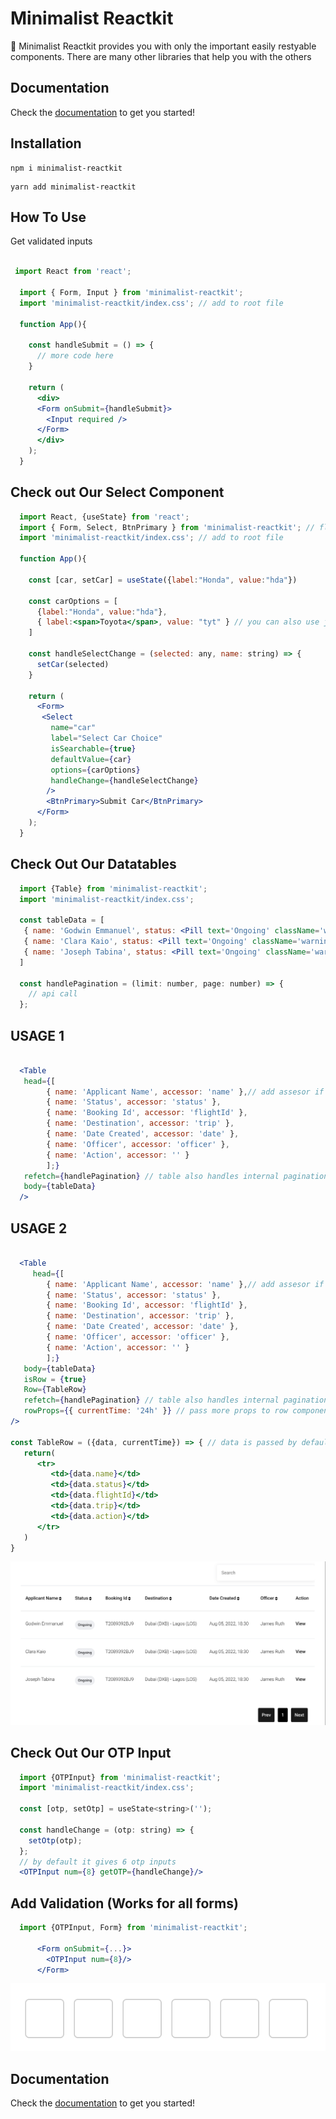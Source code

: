 # Minimalist Reactkit 

🎉 Minimalist Reactkit provides you with only the important easily restyable components. There are many other libraries that help you with the others

## Documentation

Check the [documentation](https://minimalist-reactkit.web.app/) to get you started!

## Installation

```
npm i minimalist-reactkit
```

```
yarn add minimalist-reactkit
```
## How To Use
Get validated inputs 
```jsx

 import React from 'react';

  import { Form, Input } from 'minimalist-reactkit';
  import 'minimalist-reactkit/index.css'; // add to root file
  
  function App(){

    const handleSubmit = () => {
      // more code here
    }

    return (
      <div>
      <Form onSubmit={handleSubmit}>
        <Input required />
      </Form>
      </div>
    );
  }

```

## Check out Our Select Component
```jsx
  import React, {useState} from 'react';
  import { Form, Select, BtnPrimary } from 'minimalist-reactkit'; // flexible react select 
  import 'minimalist-reactkit/index.css'; // add to root file
  
  function App(){

    const [car, setCar] = useState({label:"Honda", value:"hda"})

    const carOptions = [
      {label:"Honda", value:"hda"},
      { label:<span>Toyota</span>, value: "tyt" } // you can also use jsx as label and style as see fit
    ]

    const handleSelectChange = (selected: any, name: string) => {
      setCar(selected)
    }

    return (
      <Form>
       <Select
         name="car"
         label="Select Car Choice"
         isSearchable={true}
         defaultValue={car}
         options={carOptions}
         handleChange={handleSelectChange}
        />
        <BtnPrimary>Submit Car</BtnPrimary>
      </Form>
    );
  }
```

## Check Out Our Datatables
```jsx
  import {Table} from 'minimalist-reactkit';
  import 'minimalist-reactkit/index.css';

  const tableData = [
   { name: 'Godwin Emmanuel', status: <Pill text='Ongoing' className='warning' />, flightId: 'T2089392BJ9', trip: 'Dubai  (DXB) -  Lagos (LOS)', action: <a>View</a> },
   { name: 'Clara Kaio', status: <Pill text='Ongoing' className='warning' />, flightId: 'T2089392BJ9', trip: 'Dubai  (DXB) -  Lagos (LOS)', action: <a>View</a> },
   { name: 'Joseph Tabina', status: <Pill text='Ongoing' className='warning' />, flightId: 'T2089392BJ9', trip: 'Dubai  (DXB) -  Lagos (LOS)', action: <a>View</a> },
  ]

  const handlePagination = (limit: number, page: number) => {
    // api call 
  };
```
## USAGE 1
```jsx

  <Table
   head={[
        { name: 'Applicant Name', accessor: 'name' },// add assesor if you want sortable columns
        { name: 'Status', accessor: 'status' },
        { name: 'Booking Id', accessor: 'flightId' },
        { name: 'Destination', accessor: 'trip' },
        { name: 'Date Created', accessor: 'date' },
        { name: 'Officer', accessor: 'officer' },
        { name: 'Action', accessor: '' }
        ];}
   refetch={handlePagination} // table also handles internal pagination for when api fetch not needed
   body={tableData}
  />

```
## USAGE 2
```jsx

  <Table
     head={[
        { name: 'Applicant Name', accessor: 'name' },// add assesor if you want sortable columns
        { name: 'Status', accessor: 'status' },
        { name: 'Booking Id', accessor: 'flightId' },
        { name: 'Destination', accessor: 'trip' },
        { name: 'Date Created', accessor: 'date' },
        { name: 'Officer', accessor: 'officer' },
        { name: 'Action', accessor: '' }
        ];}
   body={tableData}
   isRow = {true}
   Row={TableRow}
   refetch={handlePagination} // table also handles internal pagination for when api fetch not needed
   rowProps={{ currentTime: '24h' }} // pass more props to row component 
/>

const TableRow = ({data, currentTime}) => { // data is passed by default
   return(
      <tr>
         <td>{data.name}</td>
         <td>{data.status}</td>
         <td>{data.flightId}</td>
         <td>{data.trip}</td>
         <td>{data.action}</td>
      </tr>
   )
}

```
![Table Image](https://github.com/miriam-samuels/minimalist-reactkit/blob/8a081195197c12dadfea90498244b98e2ea587ad/image.png?raw=true)

## Check Out Our OTP Input
```jsx
  import {OTPInput} from 'minimalist-reactkit';
  import 'minimalist-reactkit/index.css';

  const [otp, setOtp] = useState<string>('');

  const handleChange = (otp: string) => {
    setOtp(otp);
  };
  // by default it gives 6 otp inputs
  <OTPInput num={8} getOTP={handleChange}/>

```
## Add Validation (Works for all forms)
```jsx
  import {OTPInput, Form} from 'minimalist-reactkit';

      <Form onSubmit={...}>
        <OTPInput num={8}/>
      </Form>
```

![OTP Image](https://github.com/miriam-samuels/minimalist-reactkit/blob/docs/public/otp.png?raw=true)

## Documentation

Check the [documentation](https://minimalist-reactkit.web.app/) to get you started!
